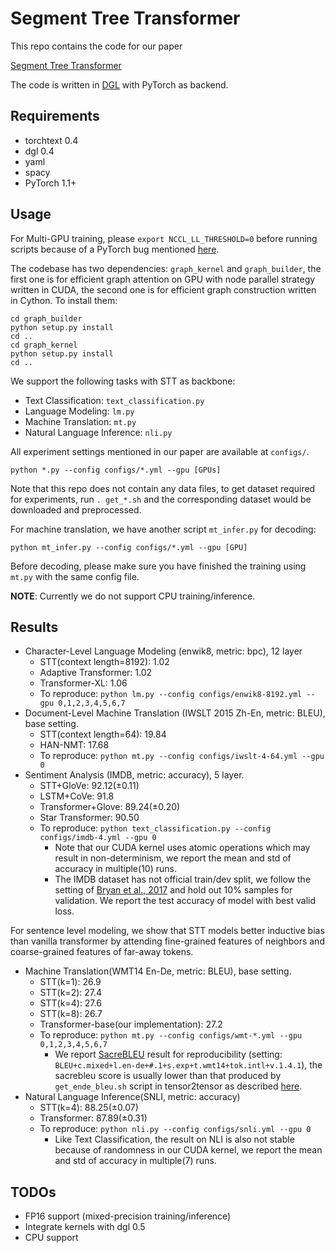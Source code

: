 # Segment Tree Transformer
This repo contains the code for our paper

[Segment Tree Transformer]()

The code is written in [DGL](https://github.com/dmlc/dgl) with PyTorch as backend.

## Requirements

- torchtext 0.4
- dgl 0.4
- yaml
- spacy
- PyTorch 1.1+

## Usage

For Multi-GPU training, please `export NCCL_LL_THRESHOLD=0` before running scripts because of a PyTorch bug mentioned [here](https://github.com/pytorch/pytorch/issues/20630).

The codebase has two dependencies: `graph_kernel` and `graph_builder`, the first one is for efficient graph attention on GPU with node parallel strategy written in CUDA, the second one is for efficient graph construction written in Cython. To install them:
```
cd graph_builder
python setup.py install
cd ..
cd graph_kernel
python setup.py install
cd ..
``` 

We support the following tasks with STT as backbone:
- Text Classification: `text_classification.py`
- Language Modeling: `lm.py`
- Machine Translation: `mt.py`
- Natural Language Inference: `nli.py`

All experiment settings mentioned in our paper are available at `configs/`.

```
python *.py --config configs/*.yml --gpu [GPUs]
```

Note that this repo does not contain any data files, to get dataset required for experiments, run `. get_*.sh` and the corresponding dataset would be downloaded and preprocessed.

For machine translation, we have another script `mt_infer.py` for decoding:
```
python mt_infer.py --config configs/*.yml --gpu [GPU]
``` 

Before decoding, please make sure you have finished the training using `mt.py` with the same config file.

**NOTE**:
Currently we do not support CPU training/inference.

## Results

- Character-Level Language Modeling (enwik8, metric: bpc), 12 layer
    - STT(context length=8192): 1.02
    - Adaptive Transformer: 1.02
    - Transformer-XL: 1.06
    - To reproduce: `python lm.py --config configs/enwik8-8192.yml --gpu 0,1,2,3,4,5,6,7`
- Document-Level Machine Translation (IWSLT 2015 Zh-En, metric: BLEU), base setting.
    - STT(context length=64): 19.84
    - HAN-NMT: 17.68
    - To reproduce: `python mt.py --config configs/iwslt-4-64.yml --gpu 0`
- Sentiment Analysis (IMDB, metric: accuracy), 5 layer.
    - STT+GloVe: 92.12(±0.11)
    - LSTM+CoVe: 91.8
    - Transformer+Glove: 89.24(±0.20)
    - Star Transformer: 90.50
    - To reproduce: `python text_classification.py --config configs/imdb-4.yml --gpu 0`
        - Note that our CUDA kernel uses atomic operations which may result in non-determinism, we report the mean and std of accuracy in multiple(10) runs.
        - The IMDB dataset has not official train/dev split, we follow the setting of [Bryan et al., 2017](https://arxiv.org/pdf/1708.00107.pdf) and hold out 10% samples for validation. We report the test accuracy of model with best valid loss.

For sentence level modeling, we show that STT models better inductive bias than vanilla transformer by attending fine-grained features of neighbors and coarse-grained features of far-away tokens.
- Machine Translation(WMT14 En-De, metric: BLEU), base setting.
    - STT(k=1): 26.9
    - STT(k=2): 27.4
    - STT(k=4): 27.6
    - STT(k=8): 26.7
    - Transformer-base(our implementation): 27.2
    - To reproduce: `python mt.py --config configs/wmt-*.yml --gpu 0,1,2,3,4,5,6,7`
        - We report [SacreBLEU](https://github.com/mjpost/sacreBLEU) result for reproducibility (setting: `BLEU+c.mixed+l.en-de+#.1+s.exp+t.wmt14+tok.intl+v.1.4.1`), the sacrebleu score is usually lower than that produced by `get_ende_bleu.sh` script in tensor2tensor as described [here](https://github.com/tensorflow/tensor2tensor/issues/317). 
- Natural Language Inference(SNLI, metric: accuracy)
    - STT(k=4): 88.25(±0.07)
    - Transformer: 87.89(±0.31)
    - To reproduce: `python nli.py --config configs/snli.yml --gpu 0` 
        - Like Text Classification, the result on NLI is also not stable because of randomness in our CUDA kernel, we report the mean and std of accuracy in multiple(7) runs.

## TODOs

- FP16 support (mixed-precision training/inference)
- Integrate kernels with dgl 0.5
- CPU support
